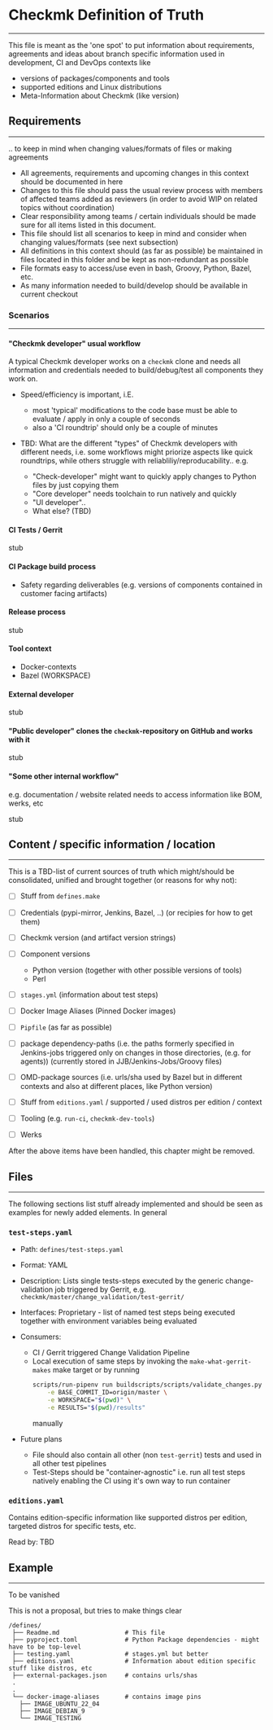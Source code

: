 # Checkmk Definition of Truth
--------------------------------------------------------------------------------

This file is meant as the 'one spot' to put information about requirements,
agreements and ideas about branch specific information used in development, CI
and DevOps contexts like

* versions of packages/components and tools
* supported editions and Linux distributions
* Meta-Information about Checkmk (like version)


## Requirements
--------------------------------------------------------------------------------

.. to keep in mind when changing values/formats of files or making agreements

* All agreements, requirements and upcoming changes in this context should be
  documented in here
* Changes to this file should pass the usual review process with members of
  affected teams added as reviewers (in order to avoid WIP on related topics
  without coordination)
* Clear responsibility among teams / certain individuals should be made sure
  for all items listed in this document.
* This file should list all scenarios to keep in mind and consider when changing
  values/formats (see next subsection)
* All definitions in this context should (as far as possible) be maintained in
  files located in this folder and be kept as non-redundant as possible
* File formats easy to access/use even in bash, Groovy, Python, Bazel, etc.
* As many information needed to build/develop should be available in current
  checkout


### Scenarios
--------------------------------------------------------------------------------

#### "Checkmk developer" usual workflow

A typical Checkmk developer works on a `checkmk` clone and needs all information
and credentials needed to build/debug/test all components they work on.

* Speed/efficiency is important, i.E.
    - most 'typical' modifications to the code base must be able to evaluate /
      apply in only a couple of seconds
    - also a 'CI roundtrip' should only be a couple of minutes

* TBD: What are the different "types" of Checkmk developers with different
    needs, i.e. some workflows might priorize aspects like quick roundtrips,
    while others struggle with reliabliliy/reproducability.. e.g.
    - "Check-developer" might want to quickly apply changes to Python files by
      just copying them
    - "Core developer" needs toolchain to run natively and quickly
    - "UI developer"..
    - What else? (TBD)


#### CI Tests / Gerrit

stub


#### CI Package build process

* Safety regarding deliverables (e.g. versions of components contained in
  customer facing artifacts)


#### Release process

stub


#### Tool context

* Docker-contexts
* Bazel (WORKSPACE)


#### External developer

stub


#### "Public developer" clones the `checkmk`-repository on GitHub and works with it

stub


#### "Some other internal workflow"

e.g. documentation / website related needs to access information like BOM, werks, etc

stub


## Content / specific information / location
--------------------------------------------------------------------------------

This is a TBD-list of current sources of truth which might/should be
consolidated, unified and brought together (or reasons for why not):

* [ ] Stuff from `defines.make`
* [ ] Credentials (pypi-mirror, Jenkins, Bazel, ..) (or recipies for how to get them)
* [ ] Checkmk version (and artifact version strings)
* [ ] Component versions
    * Python version (together with other possible versions of tools)
    * Perl
* [ ] `stages.yml` (information about test steps)
* [ ] Docker Image Aliases (Pinned Docker images)
* [ ] `Pipfile` (as far as possible)
* [ ] package dependency-paths (i.e. the paths formerly specified in Jenkins-jobs
      triggered only on changes in those directories, (e.g. for agents))
      (currently stored in JJB/Jenkins-Jobs/Groovy files)
* [ ] OMD-package sources (i.e. urls/sha used by Bazel but in different contexts and
      also at different places, like Python version)
* [ ] Stuff from `editions.yaml` / supported / used distros per edition / context
* [ ] Tooling (e.g. `run-ci`, `checkmk-dev-tools`)
* [ ] Werks


After the above items have been handled, this chapter might be removed.


## Files
--------------------------------------------------------------------------------

The following sections list stuff already implemented and should be seen as
examples for newly added elements. In general

### `test-steps.yaml`

* Path: `defines/test-steps.yaml`
* Format: YAML
* Description:
    Lists single tests-steps executed by the generic change-validation job
    triggered by Gerrit, e.g. `checkmk/master/change_validation/test-gerrit/`
* Interfaces:
    Proprietary - list of named test steps being executed together with
    environment variables being evaluated
* Consumers:
    - CI / Gerrit triggered Change Validation Pipeline
    - Local execution of same steps by invoking the `make-what-gerrit-makes`
      make target or by running 
        ```sh
        scripts/run-pipenv run buildscripts/scripts/validate_changes.py \
            -e BASE_COMMIT_ID=origin/master \
            -e WORKSPACE="$(pwd)" \
            -e RESULTS="$(pwd)/results"
        ```
      manually

* Future plans
    - File should also contain all other (non `test-gerrit`) tests and used in 
      all other test pipelines
    - Test-Steps should be "container-agnostic" i.e. run all test steps natively
      enabling the CI using it's own way to run container


### `editions.yaml`

Contains edition-specific information like supported distros per edition,
targeted distros for specific tests, etc.

Read by: TBD


## Example
--------------------------------------------------------------------------------

To be vanished

This is not a proposal, but tries to make things clear

```
/defines/
 ├── Readme.md                  # This file
 ├── pyproject.toml             # Python Package dependencies - might have to be top-level
 ├── testing.yaml               # stages.yml but better
 ├── editions.yaml              # Information about edition specific stuff like distros, etc
 ├── external-packages.json     # contains urls/shas
 .
 .
 └── docker-image-aliases       # contains image pins
   ├── IMAGE_UBUNTU_22_04
   ├── IMAGE_DEBIAN_9
   └── IMAGE_TESTING
```
